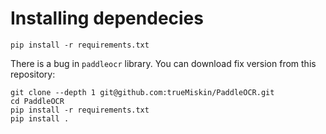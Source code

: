 # Installing dependecies

`pip install -r requirements.txt`

There is a bug in `paddleocr` library. You can download fix version from this repository:

```
git clone --depth 1 git@github.com:trueMiskin/PaddleOCR.git
cd PaddleOCR
pip install -r requirements.txt
pip install .
```